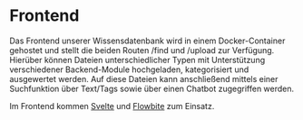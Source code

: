 # Frontend

Das Frontend unserer Wissensdatenbank wird in einem Docker-Container gehostet und stellt die beiden Routen /find und /upload zur Verfügung.
Hierüber können Dateien unterschiedlicher Typen mit Unterstützung verschiedener Backend-Module hochgeladen, kategorisiert und ausgewertet werden.
Auf diese Dateien kann anschließend mittels einer Suchfunktion über Text/Tags sowie über einen Chatbot zugegriffen werden.

Im Frontend kommen [Svelte](https://svelte.dev/) und [Flowbite](https://flowbite-svelte.com/) zum Einsatz.

